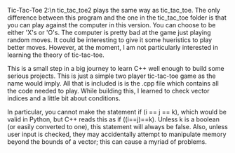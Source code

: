 Tic-Tac-Toe 2:\n
tic_tac_toe2 plays the same way as tic_tac_toe. The only difference between this program and the one in the tic_tac_toe folder is that you can play against the computer in this version. You can choose to be either 'X's or 'O's. The computer is pretty bad at the game just playing random moves. It could be interesting to give it some hueristics to play better moves. However, at the moment, I am not particularly interested in learning the theory of tic-tac-toe.

This is a small step in a big journey to learn C++ well enough to build some serious projects. This is just a simple two player tic-tac-toe game as the name would imply. All that is included is is the .cpp file which contains all the code needed to play. While building this, I learned to check vector indices and a little bit about conditions.

In particular, you cannot make the statement if (i == j == k), which would be valid in Python, but C++ reads this as if ((i==j)==k). Unless k is a boolean (or easily converted to one), this statement will always be false. Also, unless user input is checked, they may accidentally attempt to manipulate memory beyond the bounds of a vector; this can cause a myriad of problems.
